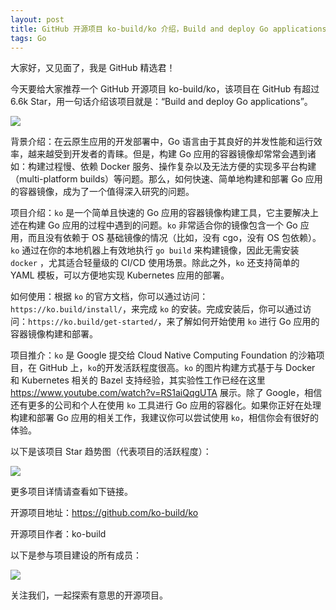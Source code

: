 ```yaml
---
layout: post
title: GitHub 开源项目 ko-build/ko 介绍，Build and deploy Go applications
tags: Go
---
```


大家好，又见面了，我是 GitHub 精选君！

今天要给大家推荐一个 GitHub 开源项目 ko-build/ko，该项目在 GitHub 有超过 6.6k Star，用一句话介绍该项目就是：“Build and deploy Go applications”。


![](https://raw.githubusercontent.com/ko-build/ko/master/./docs/images/demo.png)



背景介绍：在云原生应用的开发部署中，Go 语言由于其良好的并发性能和运行效率，越来越受到开发者的青睐。但是，构建 Go 应用的容器镜像却常常会遇到诸如：构建过程慢、依赖 Docker 服务、操作复杂以及无法方便的实现多平台构建（multi-platform builds）等问题。那么，如何快速、简单地构建和部署 Go 应用的容器镜像，成为了一个值得深入研究的问题。

项目介绍：`ko` 是一个简单且快速的 Go 应用的容器镜像构建工具，它主要解决上述在构建 Go 应用的过程中遇到的问题。`ko` 非常适合你的镜像包含一个 Go 应用，而且没有依赖于 OS 基础镜像的情况（比如，没有 cgo，没有 OS 包依赖）。`ko` 通过在你的本地机器上有效地执行 `go build` 来构建镜像，因此无需安装 `docker` ，尤其适合轻量级的 CI/CD 使用场景。除此之外，`ko` 还支持简单的 YAML 模板，可以方便地实现 Kubernetes 应用的部署。

如何使用：根据 `ko` 的官方文档，你可以通过访问：`https://ko.build/install/`，来完成 `ko` 的安装。完成安装后，你可以通过访问：`https://ko.build/get-started/`，来了解如何开始使用 `ko` 进行 Go 应用的容器镜像构建和部署。

项目推介：`ko` 是 Google 提交给 Cloud Native Computing Foundation 的沙箱项目，在 GitHub 上，`ko`的开发活跃程度很高。`ko` 的图片构建方式基于与 Docker 和 Kubernetes 相关的 Bazel 支持经验，其实验性工作已经在这里 https://www.youtube.com/watch?v=RS1aiQqgUTA 展示。除了 Google，相信还有更多的公司和个人在使用 `ko` 工具进行 Go 应用的容器化。如果你正好在处理构建和部署 Go 应用的相关工作，我建议你可以尝试使用 `ko`，相信你会有很好的体验。


以下是该项目 Star 趋势图（代表项目的活跃程度）：

![](https://api.star-history.com/svg?repos=ko-build/ko&type=Timeline)

更多项目详情请查看如下链接。

开源项目地址：https://github.com/ko-build/ko 

开源项目作者：ko-build

以下是参与项目建设的所有成员：

![](https://contrib.rocks/image?repo=ko-build/ko)

关注我们，一起探索有意思的开源项目。

